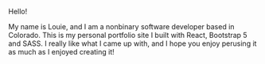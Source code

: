 Hello!

My name is Louie, and I am a nonbinary software developer based in Colorado. This is my personal portfolio site I built with React, Bootstrap 5 and SASS. I really like what I came up with, and I hope you enjoy perusing it as much as I enjoyed creating it!

